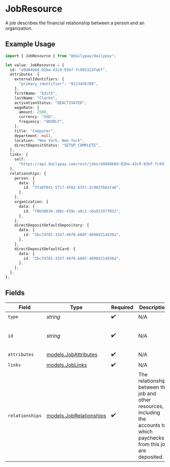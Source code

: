 # JobResource

A job describes the financial relationship between a person and an organization.

## Example Usage

```typescript
import { JobResource } from "@dailypay/dailypay";

let value: JobResource = {
  id: "e9d84b0d-92ba-43c9-93bf-7c993313fa6f",
  attributes: {
    externalIdentifiers: {
      "primary_identifier": "0123456789",
    },
    firstName: "Edith",
    lastName: "Clarke",
    activationStatus: "DEACTIVATED",
    wageRate: {
      amount: 2500,
      currency: "USD",
      frequency: "HOURLY",
    },
    title: "Computer",
    department: null,
    location: "New York, New York",
    directDepositStatus: "SETUP_COMPLETE",
  },
  links: {
    self:
      "https://api.dailypay.com/rest/jobs/e9d84b0d-92ba-43c9-93bf-7c993313fa6f",
  },
  relationships: {
    person: {
      data: {
        id: "3fa8f641-5717-4562-b3fc-2c963f66afa6",
      },
    },
    organization: {
      data: {
        id: "f0b30634-108c-439c-a8c1-c6a91197f022",
      },
    },
    directDepositDefaultDepository: {
      data: {
        id: "2bc7d781-3247-46f6-b60f-4090d214936a",
      },
    },
    directDepositDefaultCard: {
      data: {
        id: "2bc7d781-3247-46f6-b60f-4090d214936a",
      },
    },
  },
};
```

## Fields

| Field                                                                                                                         | Type                                                                                                                          | Required                                                                                                                      | Description                                                                                                                   | Example                                                                                                                       |
| ----------------------------------------------------------------------------------------------------------------------------- | ----------------------------------------------------------------------------------------------------------------------------- | ----------------------------------------------------------------------------------------------------------------------------- | ----------------------------------------------------------------------------------------------------------------------------- | ----------------------------------------------------------------------------------------------------------------------------- |
| `type`                                                                                                                        | *string*                                                                                                                      | :heavy_check_mark:                                                                                                            | N/A                                                                                                                           |                                                                                                                               |
| `id`                                                                                                                          | *string*                                                                                                                      | :heavy_check_mark:                                                                                                            | N/A                                                                                                                           | e9d84b0d-92ba-43c9-93bf-7c993313fa6f                                                                                          |
| `attributes`                                                                                                                  | [models.JobAttributes](../models/jobattributes.md)                                                                            | :heavy_check_mark:                                                                                                            | N/A                                                                                                                           |                                                                                                                               |
| `links`                                                                                                                       | [models.JobLinks](../models/joblinks.md)                                                                                      | :heavy_check_mark:                                                                                                            | N/A                                                                                                                           |                                                                                                                               |
| `relationships`                                                                                                               | [models.JobRelationships](../models/jobrelationships.md)                                                                      | :heavy_check_mark:                                                                                                            | The relationships between the job and other resources, including the accounts to which paychecks from this job are deposited. |                                                                                                                               |